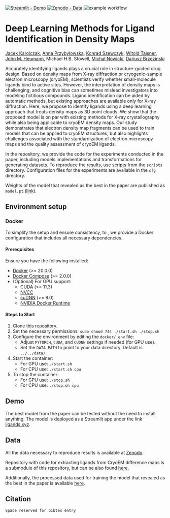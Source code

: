 [![Streamlit - Demo](https://img.shields.io/badge/Streamlit-Demo-informational)](https://ligands.cs.put.poznan.pl)
[![Zenodo - Data](https://img.shields.io/badge/Zenodo-Data-informational)](https://zenodo.org/records/10908325)
![example workflow](https://github.com/jkarolczak/ligands-classification/actions/workflows/python-app.yml/badge.svg)


# Deep Learning Methods for Ligand Identification in Density Maps
[Jacek Karolczak](https://github.com/jkarolczak), [Anna Przybyłowska](https://github.com/annprzy), [Konrad Szewczyk](https://github.com/konradszewczyk), [Witold Taisner](https://github.com/wtaisner), [John M. Heumann](https://github.com/jmheumann), Michael H.B. Stowell, [Michał Nowicki](https://github.com/MichalNowicki?tab=repositories), [Dariusz Brzezinski](https://github.com/dabrze)

Accurately identifying ligands plays a crucial role in structure-guided drug design. 
Based on density maps from X-ray diffraction or cryogenic-sample electron microscopy (cryoEM), scientists verify whether small-molecule ligands bind to active sites. 
However, the interpretation of density maps is challenging, and cognitive bias can sometimes mislead investigators into modeling fictitious compounds. 
Ligand identification can be aided by automatic methods, but existing approaches are available only for X-ray diffraction. 
Here, we propose to identify ligands using a deep learning approach that treats density maps as 3D point clouds. 
We show that the proposed model is on par with existing methods for X-ray crystallography while also being applicable to cryoEM density maps. 
Our study demonstrates that electron density map fragments can be used to train models that can be applied to cryoEM structures, but also highlights challenges associated with the standardization of electron microscopy maps and the quality assessment of cryoEM ligands.

In the repository, we provide the code for the experiments conducted in the paper, including models implementations and transformations for generating datasets.
To reproduce the results, use scripts from the `scripts` directory. 
Configuration files for the experiments are available in the `cfg` directory.

Weights of the model that revealed as the best in the paper are published as `model.pt` ([link](https://github.com/jkarolczak/ligand-classification/blob/main/model.pt)).

## Environment setup

### Docker

To simplify the setup and ensure consistency, to , we provide a Docker configuration that includes all necessary dependencies.

#### Prerequisites

Ensure you have the following installed:

- [Docker](https://docs.docker.com/engine/install/) (>= 20.0.0)
- [Docker Compose](https://docker-docs.netlify.app/compose/install/#install-compose) (>= 2.0.0)
- (Optional) For GPU support:
  - [CUDA](https://developer.nvidia.com/cuda-downloads) (>= 11.3)
  - [NVCC](https://docs.nvidia.com/cuda/cuda-compiler-driver-nvcc/index.html)
  - [cuDNN](https://developer.nvidia.com/cudnn) (>= 8.0)
  - [NVIDIA Docker Runtime](https://developer.nvidia.com/nvidia-container-runtime)

#### Steps to Start

1. Clone this repository.
2. Set the necessary permissions: `sudo chmod 744 ./start.sh ./stop.sh`
3. Configure the environment by editing the `docker/.env` file:
   - Adjust `PYTORCH`, `CUDA`, and `CUDNN` settings if needed (for GPU use).
   - Set the `DATA_PATH` to point to your data directory. Default is `../../data/`.
4. Start the container:
   - For GPU use: `./start.sh`
   - For CPU use: `./start.sh cpu`
5. To stop the container:
   - For GPU use: `./stop.sh`
   - For CPU use: `./stop.sh cpu`

## Demo

The best model from the paper can be tested without the need to install anything. 
The model is deployed as a Streamlit app under the link [ligands.xyz](https://ligands.xyz).

## Data

All the data necessary to reproduce results is available at [Zenodo](https://zenodo.org/record/10908325).

Repository with code for extracting ligands from CryoEM difference maps is a submodule of this repository, but can be also found [here](https://github.com/dabrze/cryo-em-ligand-cutter/tree/6032b5701cad7a4db86f780b91c2078907e36e42).

Additionally, the processed data used for training the model that revealed as the best in the paper is available [here](https://ligands.blob.core.windows.net/ligands/blobs_uniform_2000_max.tar.gz).

## Citation
```
Space reserved for bibtex entry
```
